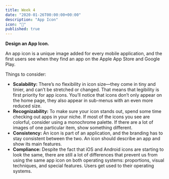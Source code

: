 ```yaml
---
title: Week 4
date: "2020-01-26T00:00:00+00:00"
description: "App Icon"
icon: "📱"
published: true
---
```


**Design an App Icon.**

An app icon is a unique image added for every mobile application, and the first users see when they find an app on the Apple App Store and Google Play.

Things to consider:
- **Scalability:** There’s no flexibility in icon size—they come in tiny and tinier, and can’t be stretched or changed. That means that legibility is first priority for app icons. You’ll notice that icons don’t only appear on the home page, they also appear in sub-menus with an even more reduced size.
- **Recognizability:** To make sure your icon stands out, spend some time checking out apps in your niche. If most of the icons you see are colorful, consider using a monochrome palette. If there are a lot of images of one particular item, show something different.
- **Consistency:** An icon is part of an application, and the branding has to stay consistent between the two. An icon should describe an app and show its main features.
- **Compliance:** Despite the fact that iOS and Android icons are starting to look the same, there are still a lot of differences that prevent us from using the same app icon on both operating systems: proportions, visual techniques, and special features. Users get used to their operating systems.